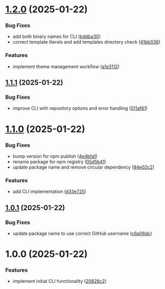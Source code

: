# [1.2.0](https://github.com/pasquinphilippe/mili-release/compare/v1.1.1...v1.2.0) (2025-01-22)


### Bug Fixes

* add both binary names for CLI ([bddba30](https://github.com/pasquinphilippe/mili-release/commit/bddba3052fb8f9680a0021f85f49e2940003987e))
* correct template literals and add templates directory check ([41bb036](https://github.com/pasquinphilippe/mili-release/commit/41bb036e3b93452fbea43fe48a720d60b3a95b73))


### Features

* implement theme management workflow ([a1e3112](https://github.com/pasquinphilippe/mili-release/commit/a1e311294192b0a14dbf72e56a2f8e2e9d8c0a6a))

## [1.1.1](https://github.com/pasquinphilippe/mili-release/compare/v1.1.0...v1.1.1) (2025-01-22)


### Bug Fixes

* improve CLI with repository options and error handling ([511af61](https://github.com/pasquinphilippe/mili-release/commit/511af6144212e77b849669d9113bfca2cf030824))

# [1.1.0](https://github.com/pasquinphilippe/mili-release/compare/v1.0.1...v1.1.0) (2025-01-22)


### Bug Fixes

* bump version for npm publish ([4e4bfa1](https://github.com/pasquinphilippe/mili-release/commit/4e4bfa1280a1daa01254aece1f761eb7bc07d54b))
* rename package for npm registry ([05d5b41](https://github.com/pasquinphilippe/mili-release/commit/05d5b4128fce45eb4a204fd0b9dd9df9998ed622))
* update package name and remove circular dependency ([84e02c2](https://github.com/pasquinphilippe/mili-release/commit/84e02c2ac31da77a6ff82d5bc7465471fb234480))


### Features

* add CLI implementation ([d33e725](https://github.com/pasquinphilippe/mili-release/commit/d33e725c0bb420ec6a611d235d1b85d7aa4681d5))

## [1.0.1](https://github.com/pasquinphilippe/mili-release/compare/v1.0.0...v1.0.1) (2025-01-22)


### Bug Fixes

* update package name to use correct GitHub username ([c6a06dc](https://github.com/pasquinphilippe/mili-release/commit/c6a06dc05aea33b6966fca13890d25378b212eaf))

# 1.0.0 (2025-01-22)


### Features

* implement initial CLI functionality ([20828c2](https://github.com/pasquinphilippe/mili-release/commit/20828c261de00fed2a49e493a0929dc5bfe7c50e))
